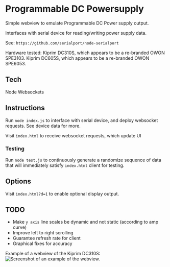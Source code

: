 # Programmable DC Powersupply

Simple webview to emulate Programmable DC Power supply output.

Interfaces with serial device for reading/writing power supply data.

See: `https://github.com/serialport/node-serialport`

Hardware tested: 
  Kiprim DC310S, which appears to be a re-branded OWON SPE3103.
  Kiprim DC605S, which appears to be a re-branded OWON SPE6053.

## Tech

Node
Websockets

## Instructions

Run `node index.js` to interface with serial device, and deploy websocket requests. See device data for more.

Visit `index.html` to receive websocket requests, which update UI

### Testing

Run `node test.js` to continuously generate a randomize sequence of data that will immediately satisfy `index.html` client for testing.

## Options

Visit `index.html?d=1` to enable optional display output.

## TODO

- Make `y axis` line scales be dynamic and not static (according to amp curve)
- Improve left to right scrolling
- Guarantee refresh rate for client
- Graphical fixes for accuracy


Example of a webview of the Kiprim DC310S:
![Screenshot of an example of the webview.](https://github.com/joeyslack/programmable-powersupply/blob/master/public/images/screenshot.png?raw=true)